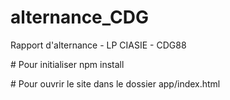 # alternance_CDG
Rapport d'alternance - LP CIASIE  - CDG88

# Pour initialiser 
npm install

# Pour ouvrir le site
dans le dossier app/index.html
